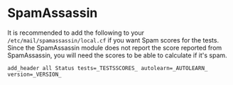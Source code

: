 # SpamAssassin


It is recommended to add the following to your `/etc/mail/spamassassin/local.cf` if you want Spam scores for the tests.
Since the SpamAssassin module does not report the score reported from SpamAssassin, you will need the scores to be able to calculate if it's spam.
```
add_header all Status tests=_TESTSSCORES_ autolearn=_AUTOLEARN_ version=_VERSION_
```
